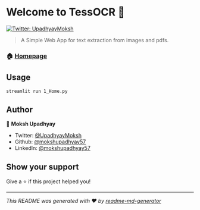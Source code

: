 # Welcome to TessOCR 👋
[![Twitter: UpadhyayMoksh](https://img.shields.io/twitter/follow/UpadhyayMoksh.svg?style=social)](https://twitter.com/UpadhyayMoksh)

> A Simple Web App for text extraction from images and pdfs.

### 🏠 [Homepage](1_Home.py)

## Usage

```sh
streamlit run 1_Home.py
```

## Author

👤 **Moksh Upadhyay**

* Twitter: [@UpadhyayMoksh](https://twitter.com/UpadhyayMoksh)
* Github: [@mokshupadhyay57](https://github.com/mokshupadhyay57)
* LinkedIn: [@mokshupadhyay57](https://linkedin.com/in/mokshupadhyay57)

## Show your support

Give a ⭐️ if this project helped you!


***
_This README was generated with ❤️ by [readme-md-generator](https://github.com/kefranabg/readme-md-generator)_